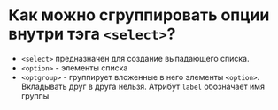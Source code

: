 # Как можно сгруппировать опции внутри тэга `<select>`?

- `<select>` предназначен для создание выпадающего списка.
- `<option>` - элементы списка
- `<optgroup>` - группирует вложенные в него элементы `<option>`. Вкладывать друг в друга нельзя. Атрибут `label` обозначает имя группы